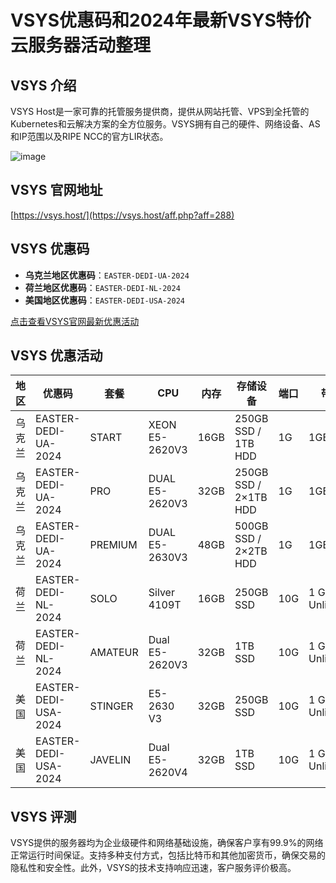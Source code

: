 # VSYS优惠码和2024年最新VSYS特价云服务器活动整理

## VSYS 介绍
VSYS Host是一家可靠的托管服务提供商，提供从网站托管、VPS到全托管的Kubernetes和云解决方案的全方位服务。VSYS拥有自己的硬件、网络设备、AS和IP范围以及RIPE NCC的官方LIR状态。

![image](https://github.com/MinnietCraner42/VSYS/assets/167835875/0a88ce3c-1972-466f-9634-9b2ba57cd63a)

## VSYS 官网地址
[https://vsys.host/](https://vsys.host/aff.php?aff=288)

## VSYS 优惠码
- **乌克兰地区优惠码**：`EASTER-DEDI-UA-2024`
- **荷兰地区优惠码**：`EASTER-DEDI-NL-2024`
- **美国地区优惠码**：`EASTER-DEDI-USA-2024`

[点击查看VSYS官网最新优惠活动](https://vsys.host/aff.php?aff=288)

## VSYS 优惠活动

| 地区     | 优惠码               | 套餐         | CPU                 | 内存  | 存储设备             | 端口 | 带宽           | 原价   | 折后价  |
|----------|----------------------|--------------|---------------------|-------|----------------------|------|----------------|--------|---------|
| 乌克兰   | EASTER-DEDI-UA-2024  | START        | XEON E5-2620V3      | 16GB  | 250GB SSD / 1TB HDD  | 1G   | 1GBPS          | $95    | $75     |
| 乌克兰   | EASTER-DEDI-UA-2024  | PRO          | DUAL E5-2620V3      | 32GB  | 250GB SSD / 2×1TB HDD| 1G   | 1GBPS          | $108   | $88     |
| 乌克兰   | EASTER-DEDI-UA-2024  | PREMIUM      | DUAL E5-2630V3      | 48GB  | 500GB SSD / 2×2TB HDD| 1G   | 1GBPS          | $118   | $98     |
| 荷兰     | EASTER-DEDI-NL-2024  | SOLO         | Silver 4109T        | 16GB  | 250GB SSD            | 10G  | 1 Gbps Unlimited| $95   | $87     |
| 荷兰     | EASTER-DEDI-NL-2024  | AMATEUR      | Dual E5-2620V3      | 32GB  | 1TB SSD              | 10G  | 1 Gbps Unlimited| $118  | $110    |
| 美国     | EASTER-DEDI-USA-2024 | STINGER      | E5-2630 V3          | 32GB  | 250GB SSD            | 10G  | 1 Gbps Unlimited| $95   | $87     |
| 美国     | EASTER-DEDI-USA-2024 | JAVELIN      | Dual E5-2620V4      | 32GB  | 1TB SSD              | 10G  | 1 Gbps Unlimited| $118  | $110    |

## VSYS 评测
VSYS提供的服务器均为企业级硬件和网络基础设施，确保客户享有99.9%的网络正常运行时间保证。支持多种支付方式，包括比特币和其他加密货币，确保交易的隐私性和安全性。此外，VSYS的技术支持响应迅速，客户服务评价极高。
